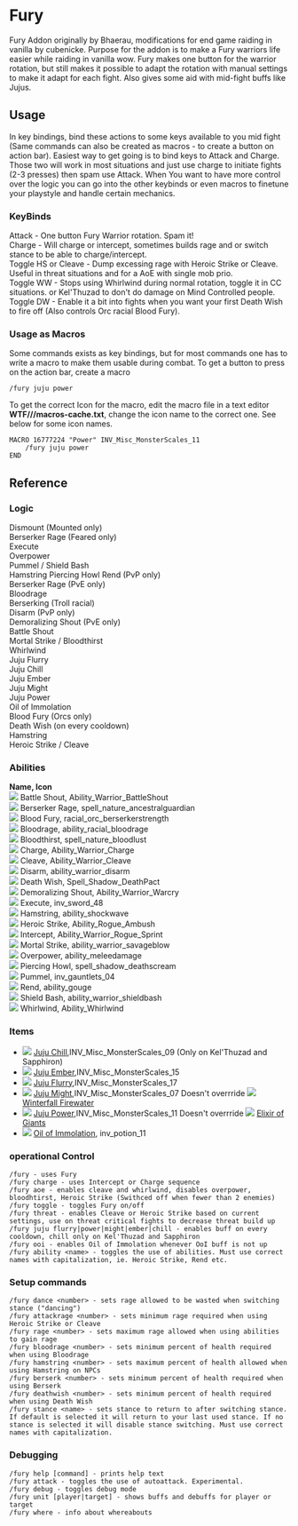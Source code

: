 # Fury
Fury Addon originally by Bhaerau, modifications for end game raiding in vanilla by cubenicke. Purpose for the addon is to make a Fury warriors life easier while raiding in vanilla wow.
Fury makes one button for the warrior rotation, but still makes it possible to adapt the rotation with manual settings to make it adapt for each fight. Also gives some aid with mid-fight buffs
like Jujus.

## Usage

In key bindings, bind these actions to some keys available to you mid fight (Same commands can also be created as macros - to create a button on action bar). Easiest way to get going
is to bind keys to Attack and Charge. Those two will work in most situations and just use charge to initiate fights (2-3 presses) then spam use Attack. When You want to have more control over
the logic you can go into the other keybinds or even macros to finetune your playstyle and handle certain mechanics.   

### KeyBinds

Attack - One button Fury Warrior rotation. Spam it!  
Charge - Will charge or intercept, sometimes builds rage and or switch stance to be able to charge/intercept.  
Toggle HS or Cleave - Dump excessing rage with Heroic Strike or Cleave. Useful in threat situations and for a AoE with single mob prio.  
Toggle WW - Stops using Whirlwind during normal rotation, toggle it in CC situations. or Kel'Thuzad to don't do damage on Mind Controlled people.   
Toggle DW - Enable it a bit into fights when you want your first Death Wish to fire off (Also controls Orc racial Blood Fury).  

### Usage as Macros
Some commands exists as key bindings, but for most commands one has to write a macro to make them usable during combat.
To get a button to press on the action bar, create a macro
    
    /fury juju power

To get the correct Icon for the macro, edit the macro file in a text editor **WTF/<account>/<character>/macros-cache.txt**, change the icon name to the correct one. See below for some icon names.

    MACRO 16777224 "Power" INV_Misc_MonsterScales_11
        /fury juju power
    END

## Reference

### Logic
Dismount (Mounted only)  
Berserker Rage (Feared only)  
Execute  
Overpower  
Pummel / Shield Bash  
Hamstring
Piercing Howl
Rend (PvP only)  
Berserker Rage (PvE only)  
Bloodrage  
Berserking (Troll racial)  
Disarm (PvP only)  
Demoralizing Shout (PvE only)  
Battle Shout  
Mortal Strike / Bloodthirst  
Whirlwind  
Juju Flurry  
Juju Chill  
Juju Ember  
Juju Might  
Juju Power  
Oil of Immolation  
Blood Fury (Orcs only)  
Death Wish (on every cooldown)  
Hamstring  
Heroic Strike / Cleave  

### Abilities
**Name, Icon**  
![](https://classicdb.ch/images/icons/small/ability_warrior_battleshout.jpg) Battle Shout, Ability_Warrior_BattleShout  
![](https://classicdb.ch/images/icons/small/spell_nature_ancestralguardian.jpg) Berserker Rage, spell_nature_ancestralguardian  
![](https://classicdb.ch/images/icons/small/racial_orc_berserkerstrength.jpg) Blood Fury, racial_orc_berserkerstrength  
![](https://classicdb.ch/images/icons/small/ability_racial_bloodrage.jpg) Bloodrage, ability_racial_bloodrage  
![](https://classicdb.ch/images/icons/small/spell_nature_bloodlust.jpg) Bloodthirst, spell_nature_bloodlust  
![](https://classicdb.ch/images/icons/small/ability_warrior_charge.jpg) Charge, Ability_Warrior_Charge  
![](https://classicdb.ch/images/icons/small/ability_warrior_cleave.jpg) Cleave, Ability_Warrior_Cleave  
![](https://classicdb.ch/images/icons/small/ability_warrior_disarm.jpg) Disarm, ability_warrior_disarm  
![](https://classicdb.ch/images/icons/small/spell_shadow_deathpact.jpg) Death Wish, Spell_Shadow_DeathPact  
![](https://classicdb.ch/images/icons/small/ability_warrior_warcry.jpg) Demoralizing Shout, Ability_Warrior_Warcry  
![](https://classicdb.ch/images/icons/small/inv_sword_48.jpg) Execute, inv_sword_48  
![](https://classicdb.ch/images/icons/small/ability_shockwave.jpg) Hamstring, ability_shockwave  
![](https://classicdb.ch/images/icons/small/ability_rogue_ambush.jpg) Heroic Strike, Ability_Rogue_Ambush  
![](https://classicdb.ch/images/icons/small/ability_rogue_sprint.jpg) Intercept, Ability_Warrior_Rogue_Sprint  
![](https://classicdb.ch/images/icons/small/ability_warrior_savageblow.jpg) Mortal Strike, ability_warrior_savageblow  
![](https://classicdb.ch/images/icons/small/ability_meleedamage.jpg) Overpower, ability_meleedamage  
![](https://classicdb.ch/images/icons/small/spell_shadow_deathscream.jpg) Piercing Howl, spell_shadow_deathscream  
![](https://classicdb.ch/images/icons/small/inv_gauntlets_04.jpg) Pummel, inv_gauntlets_04  
![](https://classicdb.ch/images/icons/small/ability_gouge.jpg) Rend, ability_gouge  
![](https://classicdb.ch/images/icons/small/ability_warrior_shieldbash.jpg) Shield Bash, ability_warrior_shieldbash  
![](https://classicdb.ch/images/icons/small/ability_whirlwind.jpg) Whirlwind, Ability_Whirlwind  

### Items
  * ![](https://classicdb.ch/images/icons/small/inv_misc_monsterscales_09.jpg) [Juju Chill](https://classicdb.ch/?item=12457),INV_Misc_MonsterScales_09 (Only on Kel'Thuzad and Sapphiron)
  * ![](https://classicdb.ch/images/icons/small/inv_misc_monsterscales_15.jpg) [Juju Ember](https://classicdb.ch/?item=12455),INV_Misc_MonsterScales_15
  * ![](https://classicdb.ch/images/icons/small/inv_misc_monsterscales_17.jpg) [Juju Flurry](https://classicdb.ch/?item=12450),INV_Misc_MonsterScales_17
  * ![](https://classicdb.ch/images/icons/small/inv_misc_monsterscales_07.jpg) [Juju Might](https://classicdb.ch/?item=12460),INV_Misc_MonsterScales_07 Doesn't overrride ![](https://classicdb.ch/images/icons/small/inv_potion_92.jpg) [Winterfall Firewater](https://classicdb.ch/?item=12820)
  * ![](https://classicdb.ch/images/icons/small/inv_misc_monsterscales_11.jpg) [Juju Power](https://classicdb.ch/?item=12451),INV_Misc_MonsterScales_11 Doesn't overrride ![](https://classicdb.ch/images/icons/small/inv_potion_61.jpg) [Elixir of Giants](https://classicdb.ch/?item=9206)
  * ![](https://classicdb.ch/images/icons/small/inv_potion_11.jpg) [Oil of Immolation](https://classicdb.ch/?item=8956), inv_potion_11

### operational Control
```
/fury - uses Fury
/fury charge - uses Intercept or Charge sequence
/fury aoe - enables cleave and whirlwind, disables overpower, bloodhtirst, Heroic Strike (Swithced off when fewer than 2 enemies)
/fury toggle - toggles Fury on/off
/fury threat - enables Cleave or Heroic Strike based on current settings, use on threat critical fights to decrease threat build up
/fury juju flurry|power|might|ember|chill - enables buff on every cooldown, chill only on Kel'Thuzad and Sapphiron
/fury ooi - enables Oil of Immolation whenever OoI buff is not up
/fury ability <name> - toggles the use of abilities. Must use correct names with capitalization, ie. Heroic Strike, Rend etc.
```
### Setup commands
```
/fury dance <number> - sets rage allowed to be wasted when switching stance ("dancing")
/fury attackrage <number> - sets minimum rage required when using Heroic Strike or Cleave
/fury rage <number> - sets maximum rage allowed when using abilities to gain rage
/fury bloodrage <number> - sets minimum percent of health required when using Bloodrage
/fury hamstring <number> - sets maximum percent of health allowed when using Hamstring on NPCs
/fury berserk <number> - sets minimum percent of health required when using Berserk
/fury deathwish <number> - sets minimum percent of health required when using Death Wish
/fury stance <name> - sets stance to return to after switching stance. If default is selected it will return to your last used stance. If no stance is selected it will disable stance switching. Must use correct names with capitalization.
```
### Debugging
```
/fury help [command] - prints help text
/fury attack - toggles the use of autoattack. Experimental.
/fury debug - toggles debug mode
/fury unit [player|target] - shows buffs and debuffs for player or target
/fury where - info about whereabouts
```